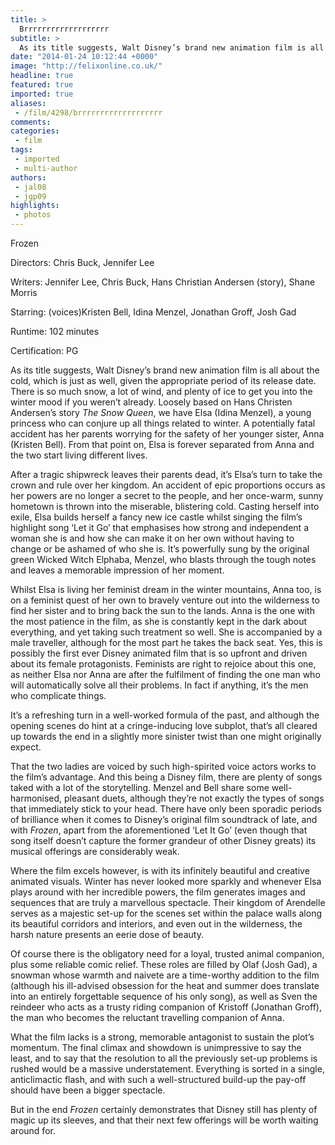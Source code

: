 ```yaml
---
title: >
  Brrrrrrrrrrrrrrrrrrr
subtitle: >
  As its title suggests, Walt Disney’s brand new animation film is all about the cold, which is just as well, given the appropriate period of its release date.
date: "2014-01-24 10:12:44 +0000"
image: "http://felixonline.co.uk/"
headline: true
featured: true
imported: true
aliases:
 - /film/4298/brrrrrrrrrrrrrrrrrrr
comments:
categories:
 - film
tags:
 - imported
 - multi-author
authors:
 - jal08
 - jgp09
highlights:
 - photos
---
```


Frozen

Directors: Chris Buck, Jennifer Lee

Writers: Jennifer Lee, Chris Buck, Hans Christian Andersen (story), Shane Morris

Starring: (voices)Kristen Bell, Idina Menzel, Jonathan Groff, Josh Gad

Runtime: 102 minutes

Certification: PG

As its title suggests, Walt Disney’s brand new animation film is all about the cold, which is just as well, given the appropriate period of its release date. There is so much snow, a lot of wind, and plenty of ice to get you into the winter mood if you weren’t already. Loosely based on Hans Christen Andersen’s story _The Snow Queen_, we have Elsa (Idina Menzel), a young princess who can conjure up all things related to winter. A potentially fatal accident has her parents worrying for the safety of her younger sister, Anna (Kristen Bell). From that point on, Elsa is forever separated from Anna and the two start living different lives.

After a tragic shipwreck leaves their parents dead, it’s Elsa’s turn to take the crown and rule over her kingdom. An accident of epic proportions occurs as her powers are no longer a secret to the people, and her once-warm, sunny hometown is thrown into the miserable, blistering cold. Casting herself into exile, Elsa builds herself a fancy new ice castle whilst singing the film’s highlight song ‘Let it Go’ that emphasises how strong and independent a woman she is and how she can make it on her own without having to change or be ashamed of who she is. It’s powerfully sung by the original green Wicked Witch Elphaba, Menzel, who blasts through the tough notes and leaves a memorable impression of her moment.

Whilst Elsa is living her feminist dream in the winter mountains, Anna too, is on a feminist quest of her own to bravely venture out into the wilderness to find her sister and to bring back the sun to the lands. Anna is the one with the most patience in the film, as she is constantly kept in the dark about everything, and yet taking such treatment so well. She is accompanied by a male traveller, although for the most part he takes the back seat. Yes, this is possibly the first ever Disney animated film that is so upfront and driven about its female protagonists. Feminists are right to rejoice about this one, as neither Elsa nor Anna are after the fulfilment of finding the one man who will automatically solve all their problems. In fact if anything, it’s the men who complicate things.

It’s a refreshing turn in a well-worked formula of the past, and although the opening scenes do hint at a cringe-inducing love subplot, that’s all cleared up towards the end in a slightly more sinister twist than one might originally expect.

That the two ladies are voiced by such high-spirited voice actors works to the film’s advantage. And this being a Disney film, there are plenty of songs taked with a lot of the storytelling. Menzel and Bell share some well-harmonised, pleasant duets, although they’re not exactly the types of songs that immediately stick to your head. There have only been sporadic periods of brilliance when it comes to Disney’s original film soundtrack of late, and with _Frozen_, apart from the aforementioned ‘Let It Go’ (even though that song itself doesn’t capture the former grandeur of other Disney greats) its musical offerings are considerably weak.

Where the film excels however, is with its infinitely beautiful and creative animated visuals. Winter has never looked more sparkly and whenever Elsa plays around with her incredible powers, the film generates images and sequences that are truly a marvellous spectacle. Their kingdom of Arendelle serves as a majestic set-up for the scenes set within the palace walls along its beautiful corridors and interiors, and even out in the wilderness, the harsh nature presents an eerie dose of beauty.

Of course there is the obligatory need for a loyal, trusted animal companion, plus some reliable comic relief. These roles are filled by Olaf (Josh Gad), a snowman whose warmth and naivete are a time-worthy addition to the film (although his ill-advised obsession for the heat and summer does translate into an entirely forgettable sequence of his only song), as well as Sven the reindeer who acts as a trusty riding companion of Kristoff (Jonathan Groff), the man who becomes the reluctant travelling companion of Anna.

What the film lacks is a strong, memorable antagonist to sustain the plot’s momentum. The final climax and showdown is unimpressive to say the least, and to say that the resolution to all the previously set-up problems is rushed would be a massive understatement. Everything is sorted in a single, anticlimactic flash, and with such a well-structured build-up the pay-off should have been a bigger spectacle.

But in the end _Frozen_ certainly demonstrates that Disney still has plenty of magic up its sleeves, and that their next few offerings will be worth waiting around for.

